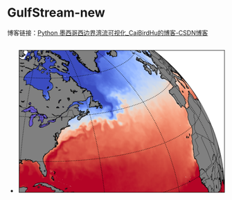 # GulfStream-new

博客链接：[Python 墨西哥西边界湾流可视化_CaiBirdHu的博客-CSDN博客](https://caibirdhu.blog.csdn.net/article/details/122159838)

## 
-   ![avatar](/fig/gulfStreamSST.png)

